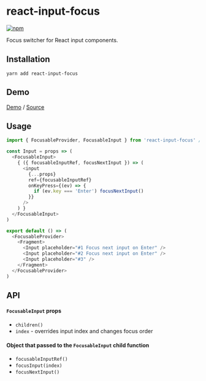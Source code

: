 # react-input-focus

[![npm](https://img.shields.io/npm/v/react-input-focus.svg)](https://www.npmjs.com/package/react-input-focus)

Focus switcher for React input components.

## Installation
  
```
yarn add react-input-focus
```

## Demo

[Demo](https://fakundo.github.io/react-input-focus/react/)
/
[Source](https://github.com/fakundo/react-input-focus/tree/master/packages/react-input-focus/examples)

## Usage

```javascript
import { FocusableProvider, FocusableInput } from 'react-input-focus' // or from 'preact-input-focus'

const Input = props => (
  <FocusableInput>
    { ({ focusableInputRef, focusNextInput }) => (
      <input
        {...props}
        ref={focusableInputRef}
        onKeyPress={(ev) => {
          if (ev.key === 'Enter') focusNextInput()
        }}
      />
    ) }
  </FocusableInput>
)

export default () => (
  <FocusableProvider>
    <Fragment>
      <Input placeholder="#1 Focus next input on Enter" />
      <Input placeholder="#2 Focus next input on Enter" />
      <Input placeholder="#3" />
    </Fragment>
  </FocusableProvider>
)
```

## API

#### `FocusableInput` props

- `children()`
- `index` - overrides input index and changes focus order

#### Object that passed to the `FocusableInput` child function

- `focusableInputRef()`
- `focusInput(index)`
- `focusNextInput()`
